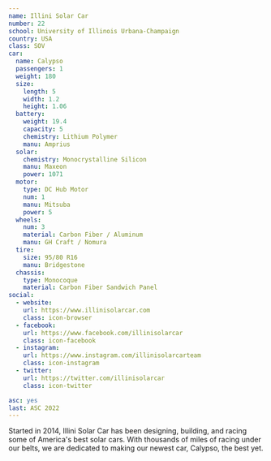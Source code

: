 ```yaml
---
name: Illini Solar Car
number: 22
school: University of Illinois Urbana-Champaign
country: USA
class: SOV
car: 
  name: Calypso
  passengers: 1
  weight: 180
  size:
    length: 5
    width: 1.2
    height: 1.06
  battery: 
    weight: 19.4
    capacity: 5
    chemistry: Lithium Polymer
    manu: Amprius
  solar: 
    chemistry: Monocrystalline Silicon
    manu: Maxeon
    power: 1071
  motor: 
    type: DC Hub Motor
    num: 1
    manu: Mitsuba
    power: 5
  wheels: 
    num: 3
    material: Carbon Fiber / Aluminum
    manu: GH Craft / Nomura
  tire:
    size: 95/80 R16
    manu: Bridgestone
  chassis: 
    type: Monocoque
    material: Carbon Fiber Sandwich Panel
social: 
  - website: 
    url: https://www.illinisolarcar.com
    class: icon-browser
  - facebook: 
    url: https://www.facebook.com/illinisolarcar
    class: icon-facebook
  - instagram: 
    url: https://www.instagram.com/illinisolarcarteam
    class: icon-instagram
  - twitter: 
    url: https://twitter.com/illinisolarcar
    class: icon-twitter

asc: yes
last: ASC 2022
---
```

Started in 2014, Illini Solar Car has been designing, building, and racing some of America's best solar cars. With thousands of miles of racing under our belts, we are dedicated to making our newest car, Calypso, the best yet.
